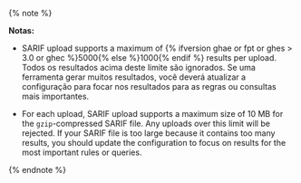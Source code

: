 {% note %}

**Notas:**
- SARIF upload supports a maximum of {% ifversion ghae or fpt or ghes > 3.0 or ghec %}5000{% else %}1000{% endif %} results per upload. Todos os resultados acima deste limite são ignorados. Se uma ferramenta gerar muitos resultados, você deverá atualizar a configuração para focar nos resultados para as regras ou consultas mais importantes.

 - For each upload, SARIF upload supports a maximum size of 10 MB for the `gzip`-compressed SARIF file. Any uploads over this limit will be rejected. If your SARIF file is too large because it contains too many results, you should update the configuration to focus on results for the most important rules or queries.

{% endnote %}
